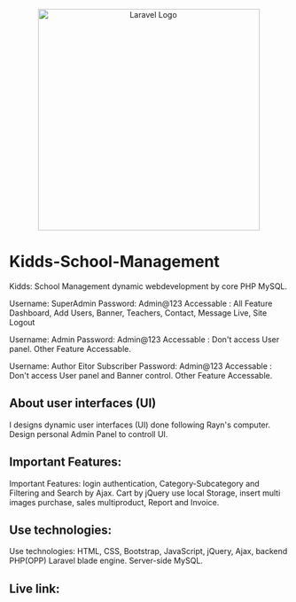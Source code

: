 <p align="center"><a href="https://laravel.com" target="_blank"><img src="https://raw.githubusercontent.com/laravel/art/master/logo-lockup/5%20SVG/2%20CMYK/1%20Full%20Color/laravel-logolockup-cmyk-red.svg" width="400" alt="Laravel Logo"></a></p>

# Kidds-School-Management
Kidds: School Management dynamic webdevelopment by core PHP MySQL.

Username: SuperAdmin
Password: Admin@123
Accessable : All Feature
Dashboard, Add Users, Banner, Teachers, Contact, Message Live, Site Logout

Username: Admin
Password: Admin@123
Accessable : Don't access User panel. Other Feature Accessable.

Username: Author Eitor Subscriber
Password: Admin@123
Accessable : Don't access User panel and Banner control. Other Feature Accessable.


## About user interfaces (UI)
I designs dynamic user interfaces (UI) done following Rayn's computer. Design personal Admin Panel to controll UI.


## Important Features:
Important Features: login authentication, Category-Subcategory and Filtering and Search by Ajax. Cart by jQuery use local Storage, insert multi images purchase, sales multiproduct, Report and Invoice.


## Use technologies:
Use technologies: HTML, CSS, Bootstrap, JavaScript, jQuery, Ajax, backend PHP(OPP) Laravel blade engine. Server-side MySQL.


## Live link:

